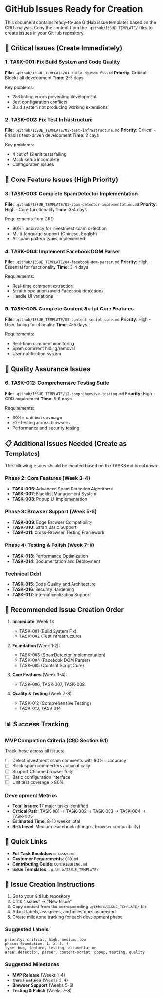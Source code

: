 # GitHub Issues Ready for Creation

This document contains ready-to-use GitHub issue templates based on the CRD analysis. Copy the content from the `.github/ISSUE_TEMPLATE/` files to create issues in your GitHub repository.

## 🚨 Critical Issues (Create Immediately)

### 1. TASK-001: Fix Build System and Code Quality
**File**: `.github/ISSUE_TEMPLATE/01-build-system-fix.md`
**Priority**: Critical - Blocks all development
**Time**: 2-3 days

Key problems:
- 256 linting errors preventing development
- Jest configuration conflicts
- Build system not producing working extensions

### 2. TASK-002: Fix Test Infrastructure  
**File**: `.github/ISSUE_TEMPLATE/02-test-infrastructure.md`
**Priority**: Critical - Enables test-driven development
**Time**: 2 days

Key problems:
- 4 out of 12 unit tests failing
- Mock setup incomplete
- Configuration issues

## 🔧 Core Feature Issues (High Priority)

### 3. TASK-003: Complete SpamDetector Implementation
**File**: `.github/ISSUE_TEMPLATE/03-spam-detector-implementation.md`
**Priority**: High - Core functionality
**Time**: 3-4 days

Requirements from CRD:
- 90%+ accuracy for investment scam detection
- Multi-language support (Chinese, English)
- All spam pattern types implemented

### 4. TASK-004: Implement Facebook DOM Parser
**File**: `.github/ISSUE_TEMPLATE/04-facebook-dom-parser.md`
**Priority**: High - Essential for functionality
**Time**: 3-4 days

Requirements:
- Real-time comment extraction
- Stealth operation (avoid Facebook detection)
- Handle UI variations

### 5. TASK-005: Complete Content Script Core Features
**File**: `.github/ISSUE_TEMPLATE/05-content-script-core.md`
**Priority**: High - User-facing functionality
**Time**: 4-5 days

Requirements:
- Real-time comment monitoring
- Spam comment hiding/removal
- User notification system

## 🧪 Quality Assurance Issues

### 6. TASK-012: Comprehensive Testing Suite
**File**: `.github/ISSUE_TEMPLATE/12-comprehensive-testing.md`
**Priority**: High - CRD requirement
**Time**: 5-6 days

Requirements:
- 80%+ unit test coverage
- E2E testing across browsers
- Performance and security testing

## 📋 Additional Issues Needed (Create as Templates)

The following issues should be created based on the TASKS.md breakdown:

### Phase 2: Core Features (Week 3-4)
- **TASK-006**: Advanced Spam Detection Algorithms
- **TASK-007**: Blacklist Management System  
- **TASK-008**: Popup UI Implementation

### Phase 3: Browser Support (Week 5-6)
- **TASK-009**: Edge Browser Compatibility
- **TASK-010**: Safari Basic Support
- **TASK-011**: Cross-Browser Testing Framework

### Phase 4: Testing & Polish (Week 7-8)
- **TASK-013**: Performance Optimization
- **TASK-014**: Documentation and Deployment

### Technical Debt
- **TASK-015**: Code Quality and Architecture
- **TASK-016**: Security Hardening
- **TASK-017**: Internationalization Support

## 🎯 Recommended Issue Creation Order

1. **Immediate** (Week 1):
   - TASK-001 (Build System Fix)
   - TASK-002 (Test Infrastructure)

2. **Foundation** (Week 1-2):
   - TASK-003 (SpamDetector Implementation)
   - TASK-004 (Facebook DOM Parser)
   - TASK-005 (Content Script Core)

3. **Core Features** (Week 3-4):
   - TASK-006, TASK-007, TASK-008

4. **Quality & Testing** (Week 7-8):
   - TASK-012 (Comprehensive Testing)
   - TASK-013, TASK-014

## 📊 Success Tracking

### MVP Completion Criteria (CRD Section 9.1)
Track these across all issues:
- [ ] Detect investment scam comments with 90%+ accuracy
- [ ] Block spam commenters automatically  
- [ ] Support Chrome browser fully
- [ ] Basic configuration interface
- [ ] Unit test coverage > 80%

### Development Metrics
- **Total Issues**: 17 major tasks identified
- **Critical Path**: TASK-001 → TASK-002 → TASK-003 → TASK-004 → TASK-005
- **Estimated Time**: 8-10 weeks total
- **Risk Level**: Medium (Facebook changes, browser compatibility)

## 🔗 Quick Links

- **Full Task Breakdown**: `TASKS.md`
- **Customer Requirements**: `CRD.md`
- **Contributing Guide**: `CONTRIBUTING.md`
- **Issue Templates**: `.github/ISSUE_TEMPLATE/`

## 📝 Issue Creation Instructions

1. Go to your GitHub repository
2. Click "Issues" → "New Issue"
3. Copy content from the corresponding `.github/ISSUE_TEMPLATE/` file
4. Adjust labels, assignees, and milestones as needed
5. Create milestone tracking for each development phase

### Suggested Labels
```
priority: critical, high, medium, low
phase: foundation, 1, 2, 3, 4
type: bug, feature, testing, documentation
area: detection, parser, content-script, popup, testing, quality
```

### Suggested Milestones
- **MVP Release** (Weeks 1-4)
- **Core Features** (Weeks 3-4)  
- **Browser Support** (Weeks 5-6)
- **Testing & Polish** (Weeks 7-8)